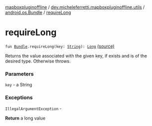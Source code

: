 [mapboxpluginoffline](../../index.md) / [dev.micheleferretti.mapboxpluginoffline.utils](../index.md) / [android.os.Bundle](index.md) / [requireLong](./require-long.md)

# requireLong

`fun `[`Bundle`](https://developer.android.com/reference/android/os/Bundle.html)`.requireLong(key: `[`String`](https://kotlinlang.org/api/latest/jvm/stdlib/kotlin/-string/index.html)`): `[`Long`](https://kotlinlang.org/api/latest/jvm/stdlib/kotlin/-long/index.html) [(source)](https://github.com/xit0c/mapbox-plugin-offline/tree/master/mapboxpluginoffline/src/main/java/dev/micheleferretti/mapboxpluginoffline/utils/Extensions.kt#L14)

Returns the value associated with the given key, if exists and is of the desired type. Otherwise throws.

### Parameters

`key` - a String

### Exceptions

`IllegalArgumentException` -

**Return**
a long value

